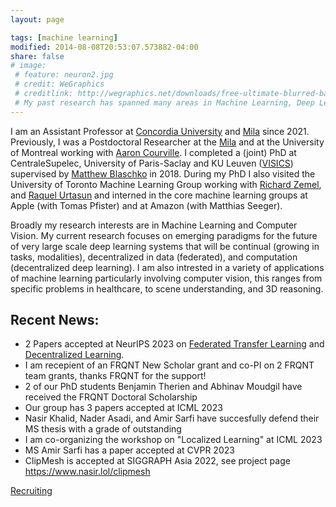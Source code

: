 ```yaml
---
layout: page

tags: [machine learning]
modified: 2014-08-08T20:53:07.573882-04:00
share: false
# image:
 # feature: neuron2.jpg
 # credit: WeGraphics
 # creditlink: http://wegraphics.net/downloads/free-ultimate-blurred-background-pack/
 # My past research has spanned many areas in Machine Learning, Deep Learning, Computer Vision, and Graphical Models. My PhD thesis developed several machine learning methods that exploit sparse underlying graph structure in applications with limited sample setting such as those found in the analysis of neuro-imaging. During my PhD I have also worked on a broad scope of problems from deep generative modeling, multi-modal learning, bayesian optimization, and large scale image recognition and detection. 
---
```


I am an Assistant Professor at [Concordia University](https://www.concordia.ca/ginacody/computer-science-software-eng.html) and [Mila](https://mila.quebec/) since 2021. Previously, I was a Postdoctoral Researcher at the [Mila](https://mila.quebec/) and  at the University of Montreal working with [Aaron Courville](https://mila.quebec/en/person/aaron-courville/). I completed a (joint) PhD at CentraleSupelec, University of Paris-Saclay  and KU Leuven ([VISICS](https://www.esat.kuleuven.be/psi/visics)) supervised by [Matthew Blaschko](http://homes.esat.kuleuven.be/~mblaschk/) in 2018. During my PhD I also visited the University of Toronto Machine Learning Group working with [Richard Zemel](http://www.cs.toronto.edu/~zemel), and [Raquel Urtasun](http://www.cs.toronto.edu/~urtasun/) and interned in the core machine learning groups at Apple (with Tomas Pfister) and at Amazon (with Matthias Seeger). 

Broadly my research interests are in Machine Learning and Computer Vision. My current research focuses on emerging paradigms for the future of very large scale deep learning systems that will be continual (growing in tasks, modalities), decentralized in data (federated), and computation (decentralized deep learning). I am also intrested in a variety of applications of machine learning particularly involving computer vision, this ranges from specific problems in  healthcare, to scene understanding, and 3D reasoning.

## Recent News:
* 2 Papers accepted at NeurIPS 2023 on [Federated Transfer Learning](https://arxiv.org/abs/2306.03937) and [Decentralized Learning](https://arxiv.org/abs/2306.08289). 
* I am recepient of an FRQNT New Scholar grant and co-PI on 2 FRQNT team grants, thanks FRQNT for the support!
* 2 of our PhD students Benjamin Therien and Abhinav Moudgil have received the FRQNT Doctoral Scholarship
* Our group has 3 papers accepted at ICML 2023
* Nasir Khalid, Nader Asadi, and Amir Sarfi have succesfully defend their MS thesis with a grade of outstanding
* I am co-organizing the workshop on "Localized Learning" at ICML 2023
* MS Amir Sarfi has a paper accepted at CVPR 2023
* ClipMesh is accepted at SIGGRAPH Asia 2022, see project page https://www.nasir.lol/clipmesh

[Recruiting](http://eugenium.github.io/Projects/index.html)
